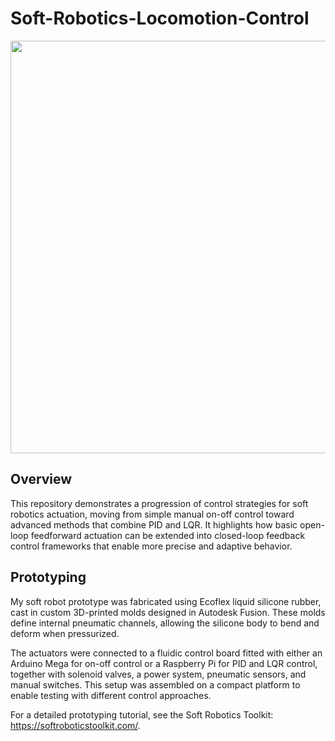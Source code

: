 # Soft-Robotics-Locomotion-Control

<p align="center">
  <img width="660" src="https://github.com/kkaiiwen/Soft-Robotics-Locomotion-Control/blob/main/.gif">
</p>

## Overview

This repository demonstrates a progression of control strategies for soft robotics actuation, moving from simple manual on-off control toward advanced methods that combine PID and LQR. It highlights how basic open-loop feedforward actuation can be extended into closed-loop feedback control frameworks that enable more precise and adaptive behavior.

## Prototyping

My soft robot prototype was fabricated using Ecoflex liquid silicone rubber, cast in custom 3D-printed molds designed in Autodesk Fusion. These molds define internal pneumatic channels, allowing the silicone body to bend and deform when pressurized.



The actuators were connected to a fluidic control board fitted with either an Arduino Mega for on-off control or a Raspberry Pi for PID and LQR control, together with solenoid valves, a power system, pneumatic sensors, and manual switches. This setup was assembled on a compact platform to enable testing with different control approaches.



For a detailed prototyping tutorial, see the Soft Robotics Toolkit: https://softroboticstoolkit.com/.

## 



